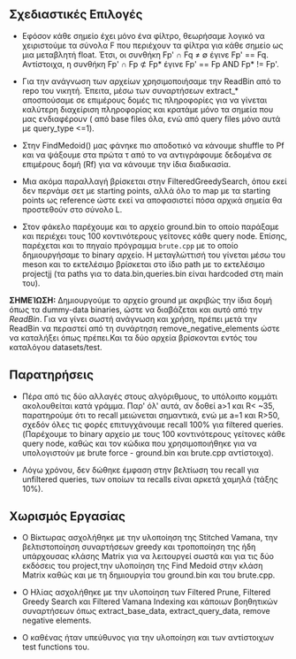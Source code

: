 
## Σχεδιαστικές Επιλογές

- Εφόσον κάθε σημείο έχει μόνο ένα φίλτρο, θεωρήσαμε λογικό να χειριστούμε τα σύνολα F που περιέχουν τα φίλτρα για κάθε σημείο ως μια μεταβλητή float. Έτσι, οι συνθήκη Fp' ∩ Fq ≠ ∅ έγινε Fp' == Fq. Αντίστοιχα, η συνθήκη  Fp' ∩ Fp ⊄ Fp* έγινε Fp' == Fp AND Fp* != Fp'.


- Για την ανάγνωση των αρχείων χρησιμοποιήσαμε την ReadBin από το repo του νικητή. Έπειτα, μέσω των συναρτήσεων extract_* αποσπούσαμε σε επιμέρους δομές τις πληροφορίες για να γίνεται καλύτερη διαχείριση πληροφορίας και κρατάμε μόνο τα σημεία που μας ενδιαφέρουν ( από base files όλα, ενώ από query files μόνο αυτά με query_type <=1).

- Στην FindMedoid() μας φάνηκε πιο αποδοτικό να κάνουμε shuffle το Pf και να ψάξουμε στα πρώτα τ από το να αντιγράφουμε δεδομένα σε επιμέρους δομή (Rf) για να κάνουμε την ίδια διαδικασία.

- Μια ακόμα παραλλαγή βρίσκεται στην FilteredGreedySearch, όπου εκεί δεν περνάμε σετ με starting points, αλλά όλο το map με τα starting points ως reference ώστε εκεί να αποφασιστεί πόσα αρχικά σημεία θα προστεθούν στο σύνολο L.

- Στον φάκελο παρέχουμε και το αρχείο ground.bin το οποίο παράξαμε και περιέχει τους 100 κοντινότερους γείτονες κάθε query node. Επίσης, παρέχεται και το πηγαίο πρόγραμμα `brute.cpp` με το οποίο δημιουργήσαμε το binary αρχείο. Η μεταγλώττισή του γίνεται μέσω του meson και το εκτελέσιμο βρίσκεται στο ίδιο path με το εκτελέσιμο projectjj (τα paths για το data.bin,queries.bin είναι hardcoded στη main του). 

 **ΣΗΜΕΊΩΣΗ:**  Δημιουργούμε το αρχείο ground με ακριβώς την ίδια δομή όπως τα dummy-data binaries, ώστε να διαβάζεται και αυτό από την *ReadBin*. Για να γίνει σωστή ανάγνωση και χρήση, πρέπει μετά την ReadBin να περαστεί από τη συνάρτηση remove_negative_elements ώστε να καταλήξει όπως πρέπει.Και τα δύο αρχεία βρίσκονται εντός του καταλόγου datasets/test.


## Παρατηρήσεις
- Πέρα από τις δύο αλλαγές στους αλγόριθμους, το υπόλοιπο κομμάτι ακολουθείται κατά γράμμα. Παρ' όλ' αυτά, αν δοθεί a>1 και R< ~35, παρατηρούμε ότι το recall μειώνεται σημαντικά, ενώ με a=1 και R>50, σχεδόν όλες τις φορές επιτυγχάνουμε recall 100% για filtered queries. (Παρέχουμε το binary αρχείο με τους 100 κοντινότερους γείτονες κάθε query node, καθώς και τον κώδικα που χρησιμοποιήθηκε για να υπολογιστούν με brute force - ground.bin και brute.cpp αντίστοιχα).

- Λόγω χρόνου, δεν δώθηκε έμφαση στην βελτίωση του recall για unfiltered queries, των οποίων τα recalls είναι αρκετά χαμηλά (τάξης 10%).

## Χωρισμός Εργασίας
- Ο Βίκτωρας ασχολήθηκε με την υλοποίηση της Stitched Vamana, την βελτιστοποίηση συναρτήσεων greedy και τροποποίηση της ήδη υπάρχουσας κλάσης Matrix για να λειτουργεί σωστά και για τις δύο εκδόσεις του project,την υλοποίηση της Find Medoid στην κλάση Matrix καθώς και με τη δημιουργία του ground.bin και του brute.cpp.
- Ο Ηλίας ασχολήθηκε με την υλοποίηση των Filtered Prune, Filtered Greedy Search και Filtered Vamana Indexing και κάποιων βοηθητικών συναρτήσεων όπως extract_base_data, extract_query_data, remove negative elements. 

- Ο καθένας ήταν υπεύθυνος για την υλοποίηση και των αντίστοιχων test functions του.
